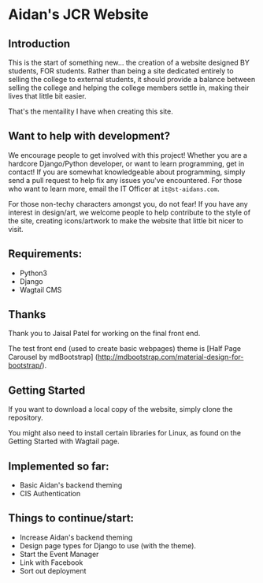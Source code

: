 # Aidan's JCR Website
## Introduction
This is the start of something new... the creation of a website designed BY students, FOR students. Rather than being a site dedicated entirely to selling the college to external students, it should provide a balance between selling the college and helping the college members settle in, making their lives that little bit easier.

That's the mentaility I have when creating this site.

## Want to help with development?
We encourage people to get involved with this project! Whether you are a hardcore Django/Python developer, or want to learn programming, get in contact! If you are somewhat knowledgeable about programming, simply send a pull request to help fix any issues you've encountered. For those who want to learn more, email the IT Officer at `it@st-aidans.com`. 

For those non-techy characters amongst you, do not fear! If you have any interest in design/art, we welcome people to help contribute to the style of the site, creating icons/artwork to make the website that little bit nicer to visit.

## Requirements:
+ Python3
+ Django
+ Wagtail CMS

## Thanks
Thank you to Jaisal Patel for working on the final front end.

The test front end (used to create basic webpages) theme is [Half Page Carousel by mdBootstrap] (http://mdbootstrap.com/material-design-for-bootstrap/).

## Getting Started
If you want to download a local copy of the website, simply clone the repository.

You might also need to install certain libraries for Linux, as found on the Getting Started with Wagtail page.

## Implemented so far:
+ Basic Aidan's backend theming
+ CIS Authentication

## Things to continue/start:
+ Increase Aidan's backend theming
+ Design page types for Django to use (with the theme).
+ Start the Event Manager
+ Link with Facebook
+ Sort out deployment
